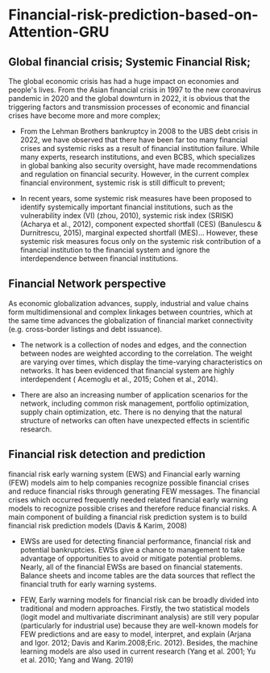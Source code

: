 # Financial-risk-prediction-based-on-Attention-GRU

## Global financial crisis; Systemic Financial Risk;
The global economic crisis has had a huge impact on economies and people's lives. From the Asian financial crisis in 1997 to the new coronavirus pandemic in 2020 and the global downturn in 2022, it is obvious that the triggering factors and transmission processes of economic and financial crises have become more and more complex;

+ From the Lehman Brothers bankruptcy in 2008 to the UBS debt crisis in 2022, we have observed that there have been far too many financial crises and systemic risks as a result of financial institution failure. While many experts, research institutions, and even BCBS, which specializes in global banking also security oversight, have made recommendations and regulation on financial security. However, in the current complex financial environment, systemic risk is still difficult to prevent;

+ In recent years, some systemic risk measures have been proposed to identify systemically important financial institutions, such as the vulnerability index (VI) (zhou, 2010), systemic risk index (SRISK) (Acharya et al., 2012), component expected shortfall (CES) (Banulescu & Durnitrescu, 2015), marginal expected shortfall (MES)… However, these systemic risk measures focus only on the systemic risk contribution of a financial institution to the financial system and ignore the interdependence between financial institutions.

## Financial Network perspective
As economic globalization advances, supply, industrial and value chains form multidimensional and complex linkages between countries, which at the same time advances the globalization of financial market connectivity (e.g. cross-border listings and debt issuance). 

+ The network is a collection of nodes and edges, and the connection between nodes are weighted according to the correlation. The weight are varying over times, which display the time-varying characteristics on networks. It has been evidenced that financial system are highly interdependent ( Acemoglu et al., 2015; Cohen et al., 2014).

+ There are also an increasing number of application scenarios for the network, including common risk management, portfolio optimization, supply chain optimization, etc. There is no denying that the natural structure of networks can often have unexpected effects in scientific research.

## Financial risk detection and prediction
financial risk early warning system (EWS) and Financial early warning (FEW) models aim to help companies recognize possible financial crises and reduce financial risks through generating FEW messages. The financial crises which occurred frequently needed related financial early warning models to recognize possible crises and therefore reduce financial risks. A main component of building a financial risk prediction system is to build financial risk prediction models (Davis & Karim, 2008)

+ EWSs are used for detecting financial performance, financial risk and potential bankruptcies. EWSs give a chance to management to take advantage of opportunities to avoid or mitigate potential problems. Nearly, all of the financial EWSs are based on financial statements. Balance sheets and income tables are the data sources that reflect the financial truth for early warning systems.

+ FEW, Early warning models for financial risk can be broadly divided into traditional and modern approaches. Firstly, the two statistical models (logit model and multivariate discriminant analysis) are still very popular (particularly for industrial use) because they are well-known models for FEW predictions and are easy to model, interpret, and explain (Arjana and Igor. 2012; Davis and Karim.2008;Eric. 2012). Besides, the machine learning models are also used in current research (Yang et al. 2001; Yu et al. 2010; Yang and Wang. 2019)
